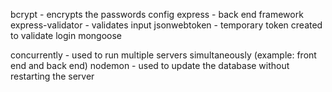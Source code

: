 bcrypt - encrypts the passwords
config
express - back end framework
express-validator - validates input
jsonwebtoken - temporary token created to validate login
mongoose

concurrently - used to run multiple servers simultaneously (example: front end and back end)
nodemon - used to update the database without restarting the server
